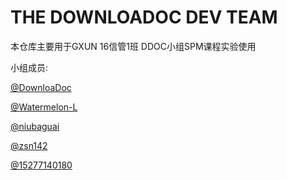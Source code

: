 # THE DOWNLOADOC DEV TEAM
本仓库主要用于GXUN 16信管1班 DDOC小组SPM课程实验使用  

小组成员:  

[@DownloaDoc](https://github.com/DownloaDoc)   
        
[@Watermelon-L](https://github.com/Watermelon-L)  
        
[@niubaguai](https://github.com/niubaguai)  
        
[@zsn142](https://github.com/zsn142)  
        
[@15277140180](https://github.com/15277140180)  
        
